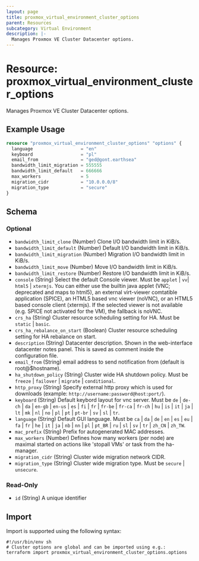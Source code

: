 ```yaml
---
layout: page
title: proxmox_virtual_environment_cluster_options
parent: Resources
subcategory: Virtual Environment
description: |-
  Manages Proxmox VE Cluster Datacenter options.
---
```


# Resource: proxmox_virtual_environment_cluster_options

Manages Proxmox VE Cluster Datacenter options.

## Example Usage

```terraform
resource "proxmox_virtual_environment_cluster_options" "options" {
  language                  = "en"
  keyboard                  = "pl"
  email_from                = "ged@gont.earthsea"
  bandwidth_limit_migration = 555555
  bandwidth_limit_default   = 666666
  max_workers               = 5
  migration_cidr            = "10.0.0.0/8"
  migration_type            = "secure"
}
```

<!-- schema generated by tfplugindocs -->
## Schema

### Optional

- `bandwidth_limit_clone` (Number) Clone I/O bandwidth limit in KiB/s.
- `bandwidth_limit_default` (Number) Default I/O bandwidth limit in KiB/s.
- `bandwidth_limit_migration` (Number) Migration I/O bandwidth limit in KiB/s.
- `bandwidth_limit_move` (Number) Move I/O bandwidth limit in KiB/s.
- `bandwidth_limit_restore` (Number) Restore I/O bandwidth limit in KiB/s.
- `console` (String) Select the default Console viewer. Must be `applet` | `vv`| `html5` | `xtermjs`. You can either use the builtin java applet (VNC; deprecated and maps to html5), an external virt-viewer comtatible application (SPICE), an HTML5 based vnc viewer (noVNC), or an HTML5 based console client (xtermjs). If the selected viewer is not available (e.g. SPICE not activated for the VM), the fallback is noVNC.
- `crs_ha` (String) Cluster resource scheduling setting for HA. Must be `static` | `basic`.
- `crs_ha_rebalance_on_start` (Boolean) Cluster resource scheduling setting for HA rebalance on start.
- `description` (String) Datacenter description. Shown in the web-interface datacenter notes panel. This is saved as comment inside the configuration file.
- `email_from` (String) email address to send notification from (default is root@$hostname).
- `ha_shutdown_policy` (String) Cluster wide HA shutdown policy. Must be `freeze` | `failover` | `migrate` | `conditional`.
- `http_proxy` (String) Specify external http proxy which is used for downloads (example: `http://username:password@host:port/`).
- `keyboard` (String) Default keybord layout for vnc server. Must be `de` | `de-ch` | `da` | `en-gb` | `en-us` | `es` | `fi` | `fr` | `fr-be` | `fr-ca` | `fr-ch` | `hu` | `is` | `it` | `ja` | `lt` | `mk` | `nl` | `no` | `pl` | `pt` | `pt-br` | `sv` | `sl` | `tr`.
- `language` (String) Default GUI language. Must be `ca` | `da` | `de` | `en` | `es` | `eu` | `fa` | `fr` | `he` | `it` | `ja` | `nb` | `nn` | `pl` | `pt_BR` | `ru` | `sl` | `sv` | `tr` | `zh_CN` | `zh_TW`.
- `mac_prefix` (String) Prefix for autogenerated MAC addresses.
- `max_workers` (Number) Defines how many workers (per node) are maximal started on actions like 'stopall VMs' or task from the ha-manager.
- `migration_cidr` (String) Cluster wide migration network CIDR.
- `migration_type` (String) Cluster wide migration type. Must be `secure` | `unsecure`.

### Read-Only

- `id` (String) A unique identifier

## Import

Import is supported using the following syntax:

```shell
#!/usr/bin/env sh
# Cluster options are global and can be imported using e.g.:
terraform import proxmox_virtual_environment_cluster_options.options
```
